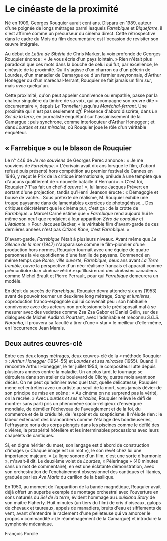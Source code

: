 # Le cinéaste de la proximité

Né en 1909, Georges Rouquier aurait cent ans. Disparu en 1989, auteur d'une poignée de longs métrages parmi lesquels _Farrebique_ et _Biquefarre_, il s'est affirmé comme un précurseur du cinéma direct. Cette rétrospective dans le cadre du Mois du film documentaire est l'occasion de revisiter son œuvre intégrale.

Au début de _Lettre de Sibérie_ de Chris Marker, la voix profonde de Georges Rouquier énonce : « Je vous écris d'un pays lointain. » Rien n'était plus paradoxal que ces mots dans la bouche de celui qui fut, par excellence, le cinéaste de la proximité. Qu'il s'agisse d'un charron ou d'un pèlerin de Lourdes, d'un manadier de Camargue ou d'un fermier aveyronnais, d'Arthur Honegger ou d'un maréchal-ferrant, Rouquier ne fait jamais un film _sur_, mais _avec_ quelqu'un.

Cette proximité, qu'on peut appeler connivence ou empathie, passe par la chaleur singulière du timbre de sa voix, qui accompagne son œuvre dite « documentaire », depuis _Le Tonnelier_ jusqu'au _Maréchal-ferrant_. Une proximité qui n'est pas seulement _off_. Présence d'abord discrète, dans _Le Sel de la terre_, en journaliste enquêtant sur l'assainissement de la Camargue ; puis synchrone, comme interlocuteur d'Arthur Honegger ; et dans _Lourdes et ses miracles_, où Rouquier joue le rôle d'un véritable enquêteur.

## « Farrebique » ou le blason de Rouquier

Le n° 446 de _Je me souviens_ de Georges Perec annonce : « Je me souviens de _Farrebique_. » L'écrivain avait dix ans lorsque le film, d'abord refusé puis présenté hors compétition au premier festival de Cannes en 1946, y reçut le Prix de la critique internationale, prélude à une tempête que d'aucuns qualifièrent de « nouvelle bataille d'Hernani ». « C'est toi, Rouquier ? T'as fait un chef-d'œuvre ! », lui lance Jacques Prévert en sortant d'une projection, tandis qu'Henri Jeanson éructe : « Démagogie et bouse de vache... Sous prétexte de réalisme, M. Rouquier exhibe une troupe paysanne dans de lamentables exercices de photogénisse... Des critiques décrétèrent que le cinéma pur, c'est ça : de la crotte de _Farrebique_. » Marcel Carné estime que « _Farrebique_ rend aujourd'hui le même son neuf que rendaient à leur apparition _Zéro de conduite_ et _L'Atalante_. » Pour Jacques Becker, « le véritable film d'avant-garde de ces dernières années n'est pas _Citizen Kane_, c'est _Farrebique_. »

D'avant-garde, _Farrebique_ l'était à plusieurs niveaux. Avant même que _Le Silence de la mer_ (1947) n'apparaisse comme le film-pionnier d'une production hors normes, Rouquier tournait avec une équipe de quatre personnes la vie quotidienne d'une famille de paysans. Commencé en même temps que _Rome, ville ouverte_, _Farrebique_, deux ans avant _La Terre tremble_, ouvre la perspective d'un néo-réalisme français et apparaît comme prémonitoire du « cinéma-vérité » qu'illustreront des cinéastes canadiens comme Michel Brault et Pierre Perrault, pour qui _Farrebique_ demeurera un modèle.

En dépit du succès de _Farrebique_, Rouquier devra attendre six ans (1953) avant de pouvoir tourner un deuxième long métrage, _Sang et lumières_, coproduction franco-espagnole qui lui convenait peu : son habituelle connivence avec des acteurs non professionnels le prédisposait mal à se mesurer avec des vedettes comme Zsa Zsa Gabor et Daniel Gélin, sur des dialogues de Michel Audiard. Pourtant, avec l'admirable et méconnu _S.O.S. Noronha_, il prouvera sa faculté à tirer d'une « star » le meilleur d'elle-même, en l'occurrence Jean Marais.

## Deux autres œuvres-clé

Entre ces deux longs métrages, deux œuvres-clé de la « méthode Rouquier » : _Arthur Honegger_ (1954-55) et _Lourdes et ses miracles_ (1955). Quand il rencontre Arthur Honegger, le 1er juillet 1954, le compositeur lutte depuis plusieurs années contre la maladie. Un an plus tard, le tournage se déroulera dans son atelier du boulevard de Clichy, quatre mois avant son décès. On ne peut qu'admirer avec quel tact, quelle délicatesse, Rouquier mène cet entretien avec un artiste au seuil de la mort, sans jamais dévier de son principe de mise en scène : « Au cinéma on ne surprend pas la vérité, on la recrée. » Avec _Lourdes et ses miracles_, Rouquier relève le défi de montrer sans parti pris un phénomène socio-religieux d'envergure mondiale, de démêler l'écheveau de l'aveuglement et de la foi, du commerce et de la crédulité, de l'espoir et du scepticisme. Il n'élude rien : le labeur exténuant des brancardiers comme l'étalage des bondieuseries, l'effrayante noria des corps plongés dans les piscines comme le défilé des civières, la prospérité hôtelière et les interminables processions avec leurs chapelets de cantiques.

Si, en digne héritier du muet, son langage est d'abord de construction d'images (« Chaque image est un mot »), le son revêt chez lui une importance majeure. « La ligne sonore d'un film, c'est une sorte d'harmonie », m'avait-il dit. Le deuxième volet de _Lourdes_, « Pèlerinage » (40 minutes sans un mot de commentaire), en est une éclatante démonstration, avec son orchestration de l'enchaînement obsessionnel des cantiques et litanies, graduée par les _Ave Maria_ du carillon de la basilique.

En 1950, au moment de l'apparition de la bande magnétique, Rouquier avait déjà offert un superbe exemple de montage orchestral avec l'ouverture en sons naturels du _Sel de la terre_, évident hommage au _Louisiana Story_ de son maître Flaherty. Huit minutes (un tiers du film) de cris d'oiseaux, galops de chevaux et taureaux, appels de manadiers, bruits d'eau et sifflements de vent, avant d'entendre le raclement d'une pelleteuse qui va amorcer le propos « commandité » (le réaménagement de la Camargue) et introduire la symphonie mécanique.

François Porcile
